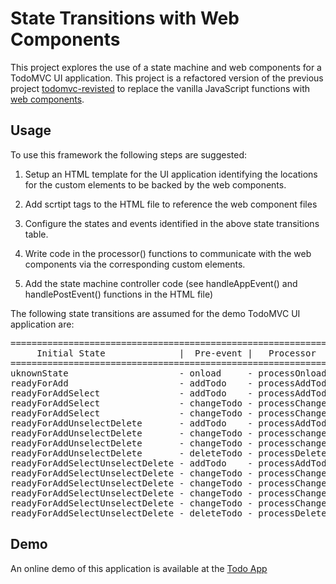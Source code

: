 # State Transitions with Web Components

This project explores the use of a state machine and web components for a TodoMVC UI application. This project is a refactored version of the previous project [todomvc-revisted](https://github.com/mapteb/todomvc-revisited) to replace the vanilla JavaScript functions with [web components](https://www.webcomponents.org/introduction).

## Usage

To use this framework the following steps are suggested:

1. Setup an HTML template for the UI application identifying the locations for the custom elements to be backed by the web components.

2. Add scrtipt tags to the HTML file to reference the web component files

3. Configure the states and events identified in the above state transitions table.

4. Write code in the processor() functions to communicate with the web components via the corresponding custom elements.

5. Add the state machine controller code (see handleAppEvent() and handlePostEvent() functions in the HTML file)


The following state transitions are assumed for the demo TodoMVC UI application are:

<pre>
=================================================================================================================================
     Initial State              |  Pre-event |   Processor      |      Post-event               |     Final State
=================================================================================================================================
uknownState                     - onload     - processOnload     - onloadSuccess                 - readyForAdd 
readyForAdd                     - addTodo    - processAddTodo    - addTodoSuccessNoneSelected    - readyForAddSelect
readyForAddSelect               - addTodo    - processAddTodo    - addTodoSuccessNoneSelected    - readyForAddSelect
readyForAddSelect               - changeTodo - processChangeTodo - changeTodoSuccessSomeSelected - readyForAddSelectUnselectDelete 
readyForAddSelect               - changeTodo - processChangeTodo - changeTodoSuccessAllSelected  - readyForAddUnselectDelete
readyForAddUnselectDelete       - addTodo    - processAddTodo    - addTodoSuccessSomeSelected    - readyForAddSelectUnselectDelete
readyForAddUnselectDelete       - changeTodo - processchangeTodo - changeTodoSuccessNoneSelected - readyForAddSelect
readyForAddUnselectDelete       - changeTodo - processchangeTodo - changeTodoSuccessSomeSelected - readyForAddSelectUnselectDelete
readyForAddUnselectDelete       - deleteTodo - processDeleteTodo - deleteTodoSuccessAllDeleted   - readyForAdd
readyForAddSelectUnselectDelete - addTodo    - processAddTodo    - addTodoSuccessSomeSelected    - readyForAddUnselectDelete
readyForAddSelectUnselectDelete - changeTodo - processChangeTodo - changeTodoSuccessAllSelected  - readyForAddUnselectDelete
readyForAddSelectUnselectDelete - changeTodo - processChangeTodo - changeTodoSuccessSomeSelected - readyForAddSelectUnselectDelete
readyForAddSelectUnselectDelete - changeTodo - processChangeTodo - changeTodoSuccessNoneSelected - readyForAddSelect
readyForAddSelectUnselectDelete - changeTodo - processChangeTodo - changeTodoSuccessSomeSelected - readyForAddSelectUnselectDelete
readyForAddSelectUnselectDelete - deleteTodo - processDeleteTodo - deleteTodoSuccessNoneSelected - readyForAddSelect
</pre>

## Demo

An online demo of this application is available at the [Todo App](https://mapteb.github.io/state-transitions-with-webcomponents/todoApp.html)
